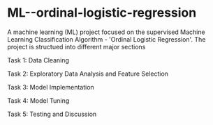 # ML--ordinal-logistic-regression

A machine learning (ML) project focused on the supervised Machine Learning Classification Algorithm - 'Ordinal Logistic Regression'. The project is structued into different major sections 

Task 1: Data Cleaning

Task 2: Exploratory Data Analysis and Feature Selection

Task 3: Model Implementation

Task 4: Model Tuning

Task 5: Testing and Discussion

